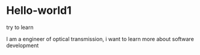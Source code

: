 # Hello-world1
try to learn

I am a engineer of optical transmission, i want to learn more about software development

